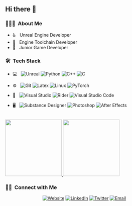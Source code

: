 
<h2> Hi there 👋 </h2>

<h3> 👨🏻‍💻 &nbsp;About Me </h3>

- ♿ &nbsp; Unreal Engine Developer
- 🤔 &nbsp; Engine Toolchain Developer
- 👻 &nbsp; Junior Game Developer

<h3> 🛠 &nbsp;Tech Stack</h3>

- 💻 &nbsp;
  ![Unreal](https://img.shields.io/badge/-Unreal-666666?style=flat&logo=unrealengine)
  ![Python](https://img.shields.io/badge/-Python-666666?style=flat&logo=python)
  ![C++](https://img.shields.io/badge/-C++-666666?style=flat&logo=C%2B%2B&logoColor=00599C)
  ![C](https://img.shields.io/badge/-C-666666?style=flat&logo=C&logoColor=276DC3)
- ⚙️ &nbsp;
  ![Git](https://img.shields.io/badge/-Git-666666?style=flat&logo=git)
  ![Latex](https://img.shields.io/badge/-Latex-666666?style=flat&logo=Latex)
  ![Linux](https://img.shields.io/badge/-Linux-666666?style=flat&logo=linux)
  ![PyTorch](https://img.shields.io/badge/-PyTorch-666666?style=flat&logo=pytorch)
  
- 🔧 &nbsp;
  ![Visual Studio](https://img.shields.io/badge/-Visual%20Studio-666666?style=flat&logo=visual-studio&logoColor=2C2255)
  ![Rider](https://img.shields.io/badge/-Rider-666666?style=flat&logo=Rider)
  ![Visual Studio Code](https://img.shields.io/badge/-Visual%20Studio%20Code-666666?style=flat&logo=visual-studio-code&logoColor=007ACC)

- 🖥 &nbsp;
  ![Substance Designer](https://img.shields.io/badge/-Substance%20Designer-666666?style=flat&logo=adobe)
  ![Photoshop](https://img.shields.io/badge/-Photoshop-666666?style=flat&logo=adobe-photoshop)
  ![After Effects](https://img.shields.io/badge/-After%20Effects-666666?style=flat&logo=adobe-after-effects)



<br/>

<a href="https://github.com/dzxmxd">
  <img height="180em" src="https://github-readme-stats.vercel.app/api?username=dzxmxd&theme=buefy&show_icons=true" />
  <img height="180em" src="https://github-readme-stats.vercel.app/api/top-langs/?username=dzxmxd&theme=buefy&layout=compact" />
</a>

<br/>

<h3> 🤝🏻 &nbsp;Connect with Me </h3>

<p align="center">
<a href="https://santa.wang/"><img alt="Website" src="https://img.shields.io/badge/Website-santa.wang-blue?style=flat-square&logo=google-chrome"></a>
<a href="https://www.linkedin.cn/incareer/in/ACoAADO49wAB0mGsjh9V_nYLshxtFn4AsZW2TjA"><img alt="LinkedIn" src="https://img.shields.io/badge/LinkedIn-WangXudong-blue?style=flat-square&logo=linkedin"></a>
<a href="https://twitter.com/FiveMileFog"><img alt="Twitter" src="https://img.shields.io/badge/Instagram-FiveMileFog-blue?style=flat-square&logo=twitter"></a>
<a href="mailto:dzxmxd@outlook.com"><img alt="Email" src="https://img.shields.io/badge/Email-dzxmxd@outlook.com-blue?style=flat-square&logo=microsoftoutlook"></a>
</p>
